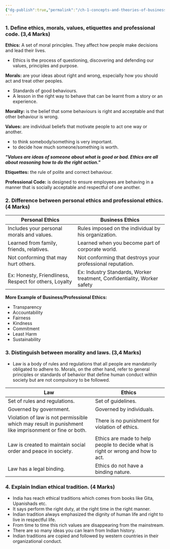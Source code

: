 ```yaml
---
{"dg-publish":true,"permalink":"/ch-1-concepts-and-theories-of-business-ethics/"}
---
```


### 1. Define ethics, morals, values, etiquettes and professional code. (3,4 Marks)

**Ethics:** A set of moral principles. They affect how people make decisions and lead their lives.
- Ethics is the process of questioning, discovering and defending our values, principles and purpose.

**Morals:** are your ideas about right and wrong, especially how you should act and treat other peoples.
- Standards of good behaviours.
- A lesson in the right way to behave that can be learnt from a story or an experience.

**Morality:** is the belief that some behaviours is right and acceptable and that other behaviour  is wrong.

**Values:** are individual beliefs that motivate people to act one way or another.
- to think somebody/something is very important.
- to decide how much someone/something is worth.

***"Values are ideas of someone about what is good or bad. Ethics are all about reasoning how to do the right action."***

**Etiquettes:** the rule of polite and correct behaviour.

**Professional Code:** is designed to ensure employees are behaving in a manner that is socially acceptable and respectful of one another.


### 2. Difference between personal ethics and professional ethics. (4 Marks)

| Personal Ethics | Business Ethics |
|----|----|
| Includes your personal morals and values. | Rules imposed on the individual by his organization. |
| Learned from family, friends, relatives. | Learned when you become part of corporate world. |
| Not conforming that may hurt others. | Not conforming that destroys your professional reputation. |
| Ex: Honesty, Friendliness, Respect for others, Loyalty | Ex: Industry Standards, Worker treatment, Confidentiality, Worker safety | 

**More Example of Business/Professional Ethics:**
- Transparency
- Accountability
- Fairness
- Kindness
- Commitment
- Least Harm
- Sustainability


### 3. Distinguish between morality and laws. (3,4 Marks)

- Law is a body of rules and regulations that all people are mandatorily obligated to adhere to. Morals, on the other hand, refer to general principles or standards of behavior that define human conduct within society but are not compulsory to be followed.

| Law | Ethics |
|-------|---------------|
| Set of rules and regulations. | Set of guidelines. |
| Governed by government. | Governed by individuals. |
| Violation of law is not permissible which may result in punishment like imprisonment or fine or both. | There is no punishment for violation of ethics. |
| Law is created to maintain social order and peace in society. | Ethics are made to help people to decide what is right or wrong and how to act. |
| Law has a legal binding. | Ethics do not have a binding nature. |


### 4. Explain Indian ethical tradition. (4 Marks) 

- India has reach ethical traditions which comes from books like Gita, Upanishads etc.
- It says perform the right duty, at the right time in the right manner.
- Indian tradition always emphasized the dignity of human life and right to live in respectful life.
- From time to time this rich values are disappearing from the mainstream.
- There are so many ideas you can learn from Indian history.
- Indian traditions are copied and followed by western countries in their organizational conduct.





